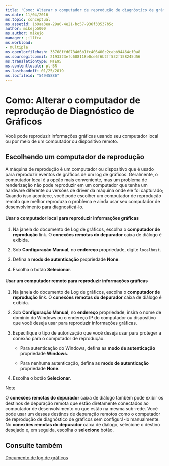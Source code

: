 ```yaml
---
title: 'Como: Alterar o computador de reprodução de diagnóstico de gráficos | Microsoft Docs'
ms.date: 11/04/2016
ms.topic: conceptual
ms.assetid: 1b9aa3ea-29a0-4e21-bc57-936f33537b5c
author: mikejo5000
ms.author: mikejo
manager: jillfra
ms.workload:
- multiple
ms.openlocfilehash: 33768ffd0784d6b1fc406400c2cabb94464cf0a8
ms.sourcegitcommit: 2193323efc608118e0ce6f6b2ff532f158245d56
ms.translationtype: MTE95
ms.contentlocale: pt-BR
ms.lasthandoff: 01/25/2019
ms.locfileid: "54945886"
---
```

# <a name="how-to-change-the-graphics-diagnostics-playback-machine"></a>Como: Alterar o computador de reprodução de Diagnóstico de Gráficos
Você pode reproduzir informações gráficas usando seu computador local ou por meio de um computador ou dispositivo remoto.  
  
## <a name="choosing-a-playback-machine"></a>Escolhendo um computador de reprodução  
 A máquina de reprodução é um computador ou dispositivo que é usado para reproduzir eventos de gráficos de um log de gráficos. Geralmente, o computador local é a opção mais conveniente, mas um problema de renderização não pode reproduzir em um computador que tenha um hardware diferente ou versões de driver da máquina onde ele foi capturado; Quando isso acontece, você pode escolher um computador de reprodução remoto que melhor reproduza o problema e ainda usar seu computador de desenvolvimento para diagnosticá-lo.  
  
#### <a name="to-use-the-local-machine-to-play-back-graphics-information"></a>Usar o computador local para reproduzir informações gráficas  
  
1.  Na janela do documento de Log de gráficos, escolha o **computador de reprodução** link. O **conexões remotas do depurador** caixa de diálogo é exibida.  
  
2.  Sob **Configuração Manual**, no **endereço** propriedade, digite `localhost`.  
  
3.  Defina a **modo de autenticação** propriedade **None**.  
  
4.  Escolha o botão **Selecionar**.  
  
#### <a name="to-use-a-remote-machine-to-play-back-graphics-information"></a>Usar um computador remoto para reproduzir informações gráficas  
  
1.  Na janela do documento de Log de gráficos, escolha o **computador de reprodução** link. O **conexões remotas do depurador** caixa de diálogo é exibida.  
  
2.  Sob **Configuração Manual**, no **endereço** propriedade, insira o nome de domínio do Windows ou o endereço IP do computador ou dispositivo que você deseja usar para reproduzir informações gráficas.  
  
3.  Especifique o tipo de autorização que você deseja usar para proteger a conexão para o computador de reprodução.  
  
    -   Para autenticação do Windows, defina as **modo de autenticação** propriedade **Windows**.  
  
    -   Para nenhuma autenticação, defina as **modo de autenticação** propriedade **None**.  
  
4.  Escolha o botão **Selecionar**.  
  
> [!NOTE]
>  O **conexões remotas do depurador** caixa de diálogo também pode exibir os destinos de depuração remota que estão diretamente conectados ao computador de desenvolvimento ou que estão na mesma sub-rede. Você pode usar um desses destinos de depuração remotos como o computador de reprodução de diagnóstico de gráficos sem configurá-lo manualmente. No **conexões remotas do depurador** caixa de diálogo, selecione o destino desejado e, em seguida, escolha o **selecione** botão.  
  
## <a name="see-also"></a>Consulte também  
 [Documento de log de gráficos](graphics-log-document.md)